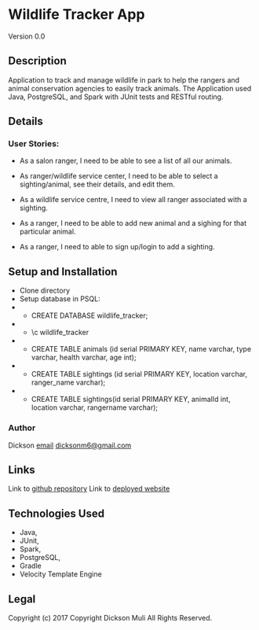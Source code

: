 
# Wildlife Tracker App
Version 0.0

## Description
Application to track and manage wildlife in park to help the rangers and animal conservation agencies to easily track animals. The Application used  Java, PostgreSQL, and Spark with JUnit tests and RESTful routing.

## Details
### User Stories:
* As a salon ranger, I need to be able to see a list of all our animals.
* As ranger/wildlife service center, I need to be able to select a sighting/animal, see their details, and edit them.
* As a wildlife service centre, I need to view all ranger associated with a sighting.

* As a ranger, I need to be able to add new animal and a sighing for that particular animal.
* As a ranger, I need to able to sign up/login to add a sighting.


## Setup and Installation
* Clone directory
* Setup database in PSQL:
* * CREATE DATABASE wildlife_tracker;
* * \c wildlife_tracker
* * CREATE TABLE animals (id serial PRIMARY KEY, name varchar, type varchar, health varchar, age int);
* * CREATE TABLE sightings (id serial PRIMARY KEY, location varchar,  ranger_name varchar);
* * CREATE TABLE sightings(id serial PRIMARY KEY, animalId int, location varchar, rangername varchar);


### Author
Dickson
[email](dicksom6@gmail.com) dicksonm6@gmail.com

## Links
Link to [github  repository](https://github.com/Dicksonmuli/wildlife-tracker)
Link to [deployed website](http://wildlife-tracker-app.herokuapp.com/)

## Technologies Used
* Java,
* JUnit,
* Spark,
* PostgreSQL,
* Gradle
* Velocity Template Engine

## Legal


Copyright (c) 2017 Copyright Dickson Muli All Rights Reserved.
